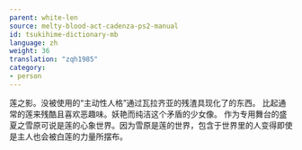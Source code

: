 ```yaml
---
parent: white-len
source: melty-blood-act-cadenza-ps2-manual
id: tsukihime-dictionary-mb
language: zh
weight: 36
translation: "zqh1985"
category:
- person
---
```


莲之影。没被使用的“主动性人格”通过瓦拉齐亚的残渣具现化了的东西。
比起通常的莲来残酷且喜欢恶趣味。妖艳而纯洁这个矛盾的少女像。
作为专用舞台的盛夏之雪原可说是莲的心象世界。因为雪原是莲的世界，包含于世界里的人变得即使是主人也会被白莲的力量所摆布。
